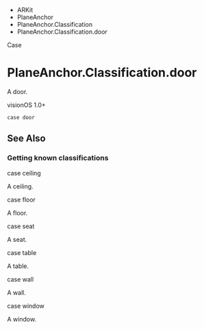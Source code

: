 

- ARKit
- PlaneAnchor
- PlaneAnchor.Classification
-  PlaneAnchor.Classification.door 

Case

# PlaneAnchor.Classification.door

A door.

visionOS 1.0+

``` source
case door
```

## See Also

### Getting known classifications

case ceiling

A ceiling.

case floor

A floor.

case seat

A seat.

case table

A table.

case wall

A wall.

case window

A window.

